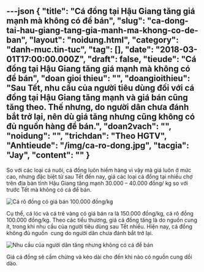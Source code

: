 ---json
{
    "title": "Cá đồng tại Hậu Giang tăng giá mạnh mà không có để bán",
    "slug": "ca-dong-tai-hau-giang-tang-gia-manh-ma-khong-co-de-ban",
    "layout": "noidung.html",
    "category": "danh-muc.tin-tuc",
    "tag": [],
    "date": "2018-03-01T17:00:00.000Z",
    "draft": false,
    "tieude": "Cá đồng tại Hậu Giang tăng giá mạnh mà không có để bán",
    "doan gioi thieu": "",
    "doangioithieu": "Sau Tết, nhu cầu của người tiêu dùng đối với cá đồng tại Hậu Giang tăng mạnh và giá bán cũng tăng theo. Thế nhưng, do người dân chưa đánh bắt trở lại, nên dù giá tăng nhưng cũng không có đủ nguồn hàng để bán.",
    "doan2vach": "",
    "noidung": "",
    "trichdan": "Theo HGTV",
    "Anhtieude": "/img/ca-ro-dong.jpg",
    "tacgia": "Jay",
    "__content__": ""
}
---
<p><span style="font-size:14px">So với c&aacute;c loại c&aacute; nu&ocirc;i, c&aacute; đồng lu&ocirc;n hiếm h&agrave;ng v&igrave; vậy m&agrave; gi&aacute; lu&ocirc;n ở mức cao, nhưng đặc biệt từ sau Tết đến nay, gi&aacute; c&aacute;c loại c&aacute; đồng tại nhiều chợ tr&ecirc;n địa b&agrave;n tỉnh Hậu Giang tăng mạnh 30.000 &ndash; 40.000 đồng/ kg so với trước Tết m&agrave; kh&ocirc;ng c&oacute; c&aacute; để b&aacute;n.</span></p>

<p><span style="font-size:14px"><img alt="Cá rô đồng có giá bán 100.000 đồng/kg" src="http://imagesfb.tintuc.vn/upload/images/haugiang/20180227/ca%20-%201.png" /></span></p>

<p><span style="font-size:14px">Cụ thể, c&aacute; l&oacute;c v&agrave; c&aacute; tr&ecirc; v&agrave;ng c&oacute; gi&aacute; b&aacute;n ra l&agrave; 150.000 đồng/kg, c&aacute; r&ocirc; đồng 100.000 đồng/kg. Theo c&aacute;c tiểu thương, gi&aacute; c&aacute; đồng tăng l&agrave; do nguồn cung &iacute;t, trong khi nhu cầu của người ti&ecirc;u d&ugrave;ng sau Tết nhiều. Hiện nay, c&aacute; đồng kh&ocirc;ng đủ nguồn&nbsp; cung do người d&acirc;n chưa đ&aacute;nh bắt trở lại.</span></p>

<p><span style="font-size:14px"><img alt="Nhu cầu của người dân tăng nhưng không có cá để bán" src="http://imagesfb.tintuc.vn/upload/images/haugiang/20180227/ca%20-%204.png" /></span></p>

<p><span style="font-size:14px">Gi&aacute; c&aacute; đồng sẽ cầm chừng v&agrave; k&eacute;o d&agrave;i cho đến khi n&agrave;o c&oacute; nguồn cung dồi d&agrave;o.</span></p>
